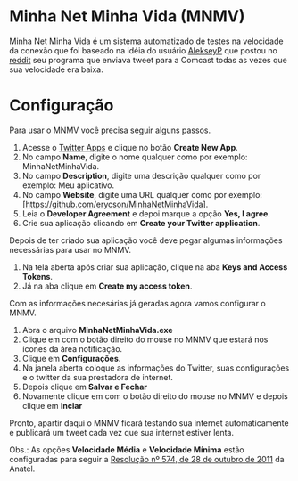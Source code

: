 ﻿# Minha Net Minha Vida (MNMV)

Minha Net Minha Vida é um sistema automatizado de testes na velocidade da conexão que foi baseado na idéia do usuário [AlekseyP](https://www.reddit.com/user/AlekseyP) que postou no [reddit](https://www.reddit.com/r/technology/comments/43fi39/i_set_up_my_raspberry_pi_to_automatically_tweet/) seu programa que enviava tweet para a Comcast todas as vezes que sua velocidade era baixa.

# Configuração
Para usar o MNMV você precisa seguir alguns passos.

1. Acesse o [Twitter Apps](https://apps.twitter.com/) e clique no botão **Create New App**.
2. No campo **Name**, digite o nome qualquer como por exemplo: MinhaNetMinhaVida.
3. No campo **Description**, digite uma descrição qualquer como por exemplo: Meu aplicativo.
4. No campo **Website**, digite uma URL qualquer como por exemplo: [https://github.com/erycson/MinhaNetMinhaVida].
5. Leia o **Developer Agreement** e depoi marque a opção **Yes, I agree**.
6. Crie sua aplicação clicando em **Create your Twitter application**.

Depois de ter criado sua aplicação você deve pegar algumas informações necessárias para usar no MNMV.

1. Na tela aberta após criar sua aplicação, clique na aba **Keys and Access Tokens**.
2. Já na aba clique em **Create my access token**.

Com as informações necesárias já geradas agora vamos configurar o MNMV.

1. Abra o arquivo **MinhaNetMinhaVida.exe**
2. Clique em com o botão direito do mouse no MNMV que estará nos ícones da área notificação.
3. Clique em **Configurações**.
4. Na janela aberta coloque as informações do Twitter, suas configurações e o twitter da sua prestadora de internet.
5. Depois clique em **Salvar e Fechar**
6. Novamente clique em com o botão direito do mouse no MNMV e depois clique em **Inciar**

Pronto, apartir daqui o MNMV ficará testando sua internet automaticamente e publicará um tweet cada vez que sua internet estiver lenta.

Obs.: As opções **Velocidade Média** e **Velocidade Mínima** estão configuradas para seguir a [Resolução nº 574, de 28 de outubro de 2011](http://www.anatel.gov.br/legislacao/resolucoes/26-2011/57-resolucao-574) da Anatel.
